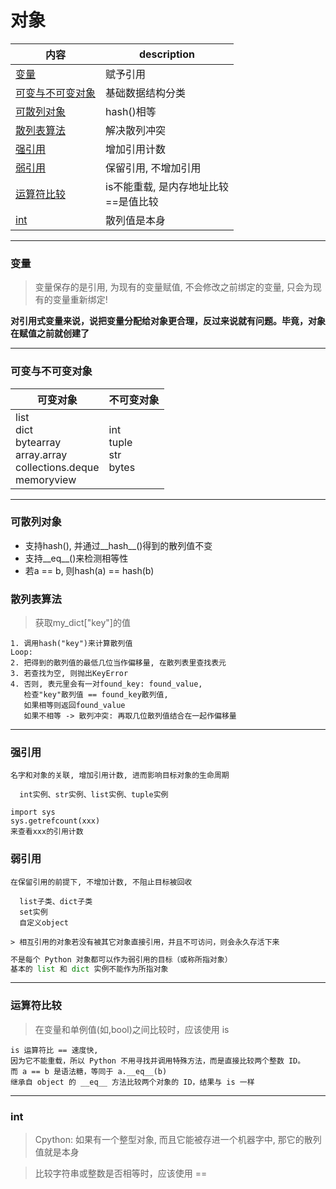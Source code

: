 # 对象

内容|description
---|---
[变量](#变量)|赋予引用
[可变与不可变对象](可变与不可变对象)|基础数据结构分类
[可散列对象](#可散列对象)|hash()相等
[散列表算法](#散列表算法)|解决散列冲突
[强引用](#强引用)|增加引用计数
[弱引用](#弱引用)|保留引用, 不增加引用
[运算符比较](#运算符比较)|is不能重载, 是内存地址比较<br>==是值比较
[int](#int)|散列值是本身

---

### 变量
> 变量保存的是引用, 为现有的变量赋值, 不会修改之前绑定的变量, 只会为现有的变量重新绑定!

**对引用式变量来说，说把变量分配给对象更合理，反过来说就有问题。毕竟，对象在赋值之前就创建了**

---

### 可变与不可变对象
可变对象|不可变对象
---|---
list<br>dict<br>bytearray<br>array.array<br><vr>collections.deque<br>memoryview|int<br>tuple<br>str<br>bytes|

---

### 可散列对象
* 支持hash(), 并通过__hash__()得到的散列值不变
* 支持\_\_eq\_\_()来检测相等性
* 若a == b, 则hash(a) == hash(b)

### 散列表算法
> 获取my_dict["key"]的值

```
1. 调用hash("key")来计算散列值
Loop:
2. 把得到的散列值的最低几位当作偏移量, 在散列表里查找表元
3. 若查找为空, 则抛出KeyError
4. 否则, 表元里会有一对found_key: found_value,
   检查"key"散列值 == found_key散列值, 
   如果相等则返回found_value
   如果不相等 -> 散列冲突: 再取几位散列值结合在一起作偏移量
```
---

### 强引用

```
名字和对象的关联, 增加引用计数, 进而影响目标对象的生命周期

  int实例、str实例、list实例、tuple实例

import sys
sys.getrefcount(xxx)
来查看xxx的引用计数
```

### 弱引用
```
在保留引用的前提下, 不增加计数, 不阻止目标被回收

  list子类、dict子类
  set实例
  自定义object

> 相互引用的对象若没有被其它对象直接引用，并且不可访问，则会永久存活下来
```
```python
不是每个 Python 对象都可以作为弱引用的目标（或称所指对象）
基本的 list 和 dict 实例不能作为所指对象
```

---

### 运算符比较
> 在变量和单例值(如,bool)之间比较时，应该使用 is

```
is 运算符比 == 速度快,
因为它不能重载，所以 Python 不用寻找并调用特殊方法，而是直接比较两个整数 ID。
而 a == b 是语法糖，等同于 a.__eq__(b)
继承自 object 的 __eq__ 方法比较两个对象的 ID，结果与 is 一样
```
---

### int

> Cpython: 如果有一个整型对象, 而且它能被存进一个机器字中, 那它的散列值就是本身

> 比较字符串或整数是否相等时，应该使用 ==